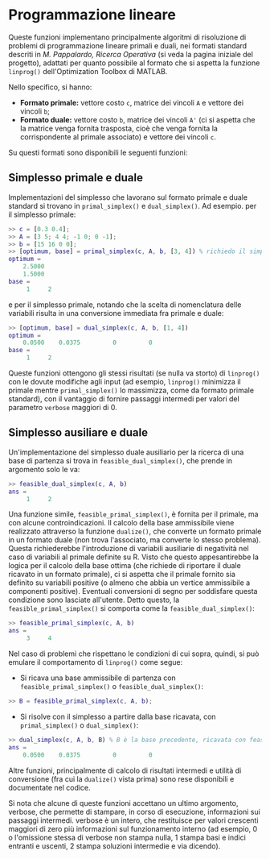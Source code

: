 # Programmazione lineare
Queste funzioni implementano principalmente algoritmi di risoluzione di problemi di programmazione lineare primali e duali, nei formati standard descriti in _M. Pappalardo, Ricerca Operativa_ (si veda la pagina iniziale del progetto), adattati per quanto possibile al formato che si aspetta la funzione `linprog()` dell'Optimization Toolbox di MATLAB.

Nello specifico, si hanno:
- **Formato primale:** vettore costo `c`, matrice dei vincoli `A` e vettore dei vincoli `b`;
- **Formato duale:** vettore costo `b`, matrice dei vincoli `A'` (ci si aspetta che la matrice venga fornita trasposta, cioè che venga fornita la corrispondente al primale associato) e vettore dei vincoli `c`.

Su questi formati sono disponibili le seguenti funzioni:

## Simplesso primale e duale
Implementazioni del simplesso che lavorano sul formato primale e duale standard si trovano in `primal_simplex()` e `dual_simplex()`.
Ad esempio. per il simplesso primale:

```matlab
>> c = [0.3 0.4];
>> A = [3 5; 4 4; -1 0; 0 -1];
>> b = [15 16 0 0];
>> [optimum, base] = primal_simplex(c, A, b, [3, 4]) % richiedo il simplesso a partire dalla base 3, 4, e metto la base ottima in base
optimum =
    2.5000
    1.5000
base =
     1     2
```
e per il simplesso primale, notando che la scelta di nomenclatura delle variabili risulta in una conversione immediata fra primale e duale:
```matlab
>> [optimum, base] = dual_simplex(c, A, b, [1, 4])
optimum =
    0.0500    0.0375         0         0
base =
     1     2
```

Queste funzioni ottengono gli stessi risultati (se nulla va storto) di `linprog()` con le dovute modifiche agli input (ad esempio, `linprog()` minimizza il primale mentre `primal_simplex()` lo massimizza, come da formato primale standard), con il vantaggio di fornire passaggi intermedi per valori del parametro `verbose` maggiori di 0.

## Simplesso ausiliare e duale
Un'implementazione del simplesso duale ausiliario per la ricerca di una base di partenza si trova in `feasible_dual_simplex()`, che prende in argomento solo le va:

```matlab
>> feasible_dual_simplex(c, A, b)
ans =
     1     2
```

Una funzione simile, `feasible_primal_simplex()`, è fornita per il primale, ma con alcune controindicazioni.
Il calcolo della base ammissibile viene realizzato attraverso la funzione `dualize()`, che converte un formato primale in un formato duale (non trova l'associato, ma converte lo stesso problema).
Questa richiederebbe l'introduzione di variabili ausiliarie di negatività nel caso di variabili al primale definite su R.
Visto che questo appesantirebbe la logica per il calcolo della base ottima (che richiede di riportare il duale ricavato in un formato primale), ci si aspetta che il primale fornito sia definito su variabili positive (o almeno che abbia un vertice ammissibile a componenti positive).
Eventuali conversioni di segno per soddisfare questa condizione sono lasciate all'utente.
Detto questo, la `feasible_primal_simplex()` si comporta come la `feasible_dual_simplex()`:
```matlab
>> feasible_primal_simplex(c, A, b)
ans =
     3     4
```

Nel caso di problemi che rispettano le condizioni di cui sopra, quindi, si può emulare il comportamento di `linprog()` come segue:
- Si ricava una base ammissibile di partenza con `feasible_primal_simplex()` o `feasible_dual_simplex()`:
```matlab
>> B = feasible_primal_simplex(c, A, b);
```
- Si risolve con il simplesso a partire dalla base ricavata, con `primal_simplex()` o `dual_simplex()`:
```matlab
>> dual_simplex(c, A, b, B) % B è la base precedente, ricavata con feasible_primal_simplex()
ans =
    0.0500    0.0375         0         0
```

Altre funzioni, principalmente di calcolo di risultati intermedi e utilità di conversione (fra cui la `dualize()` vista prima) sono rese disponibili e documentate nel codice.

Si nota che alcune di queste funzioni accettano un ultimo argomento, verbose, che permette di stampare, in corso di esecuzione, informazioni sui passaggi intermedi. verbose è un intero, che restituisce per valori crescenti maggiori di zero più informazioni sul funzionamento interno (ad esempio, 0 o l'omissione stessa di verbose non stampa nulla, 1 stampa basi e indici entranti e uscenti, 2 stampa soluzioni intermedie e via dicendo).
